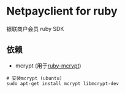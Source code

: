 # Netpayclient for ruby

银联商户会员 ruby SDK

## 依赖
* mcrypt (用于[ruby-mcrypt](https://github.com/kingpong/ruby-mcrypt))
```
# 安装mcrypt (ubuntu)
sudo apt-get install mcrypt libmcrypt-dev
```
